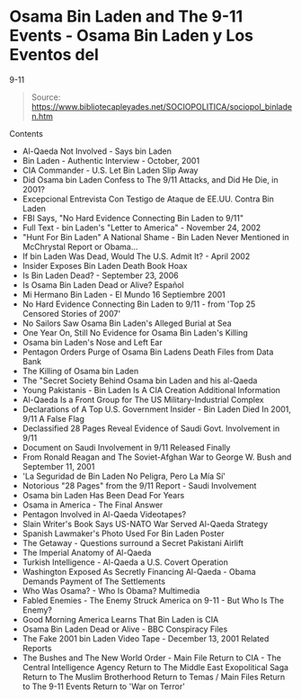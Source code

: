 # Osama Bin Laden and The 9-11 Events - Osama Bin Laden y Los Eventos del 
9-11

> Source: https://www.bibliotecapleyades.net/SOCIOPOLITICA/sociopol_binladen.htm

Contents
- Al-Qaeda Not Involved - Says bin Laden
- Bin Laden - Authentic Interview - October, 2001
- CIA Commander - U.S. Let Bin Laden Slip Away
- Did Osama bin Laden Confess to The 9/11 Attacks, and Did He Die, in 2001?
- Excepcional Entrevista Con Testigo de Ataque de EE.UU. Contra Bin Laden
- FBI Says, "No Hard Evidence Connecting Bin Laden to 9/11"
- Full Text - bin Laden's "Letter to America" - November 24, 2002
- "Hunt For Bin Laden" A National Shame - Bin Laden Never Mentioned in McChrystal Report or Obama...
- If bin Laden Was Dead, Would The U.S. Admit It? - April 2002
- Insider Exposes Bin Laden Death Book Hoax
- Is Bin Laden Dead? - September 23, 2006
- Is Osama Bin Laden Dead or Alive?
Español
- Mi Hermano Bin Laden - El Mundo 16 Septiembre 2001
- No Hard Evidence Connecting Bin Laden to 9/11 - from 'Top 25 Censored Stories of 2007'
- No Sailors Saw Osama Bin Laden's Alleged Burial at Sea
- One Year On, Still No Evidence for Osama Bin Laden's Killing
- Osama bin Laden's Nose and Left Ear
- Pentagon Orders Purge of Osama Bin Ladens Death Files from Data Bank
- The Killing of Osama bin Laden
- The "Secret Society Behind Osama bin Laden and his al-Qaeda
- Young Pakistanis - Bin Laden Is A CIA Creation
Additional Information
- Al-Qaeda Is a Front Group for The US Military-Industrial Complex
- Declarations of A Top U.S. Government Insider - Bin Laden Died In 2001, 9/11 A False Flag
- Declassified 28 Pages Reveal Evidence of Saudi Govt. Involvement in 9/11
- Document on Saudi Involvement in 9/11 Released Finally
- From Ronald Reagan and The Soviet-Afghan War to George W. Bush and September 11, 2001
- 'La Seguridad de Bin Laden No Peligra, Pero La Mía Sí'
- Notorious "28 Pages" from the 9/11 Report - Saudi Involvement
- Osama bin Laden Has Been Dead For Years
- Osama in America - The Final Answer
- Pentagon Involved in Al-Qaeda Videotapes?
- Slain Writer's Book Says US-NATO War Served Al-Qaeda Strategy
- Spanish Lawmaker's Photo Used For Bin Laden Poster
- The Getaway - Questions surround a Secret Pakistani Airlift
- The Imperial Anatomy of Al-Qaeda
- Turkish Intelligence - Al-Qaeda a U.S. Covert Operation
- Washington Exposed As Secretly Financing Al-Qaeda - Obama Demands Payment of The Settlements
- Who Was Osama? - Who Is Obama?
Multimedia
- Fabled Enemies - The Enemy Struck America on 9-11 - But Who Is The Enemy?
- Good Morning America Learns That Bin Laden is CIA
- Osama Bin Laden Dead or Alive - BBC Conspiracy Files
- The Fake 2001 bin Laden Video Tape - December 13, 2001
Related Reports
- The Bushes and The New World Order - Main File
Return to CIA - The Central Intelligence Agency
Return to The Middle East Exopolitical Saga
Return to The Muslim Brotherhood
Return to Temas / Main Files
Return to The 9-11 Events
Return to 'War on Terror'
